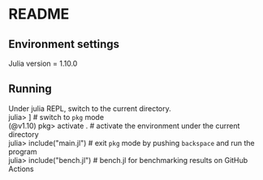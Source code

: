 # README

## Environment settings
Julia version = 1.10.0

## Running
Under julia REPL, switch to the current directory. <br />
julia> ] # switch to `pkg` mode <br />
(@v1.10) pkg> activate . # activate the environment under the current directory <br />
julia> include("main.jl") # exit `pkg` mode by pushing `backspace` and run the program <br />
julia> include("bench.jl") # bench.jl for benchmarking results on GitHub Actions
